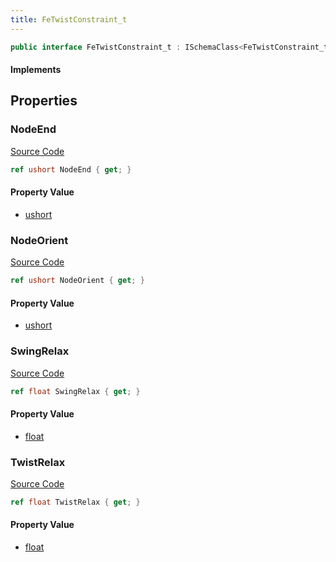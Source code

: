 ```yaml
---
title: FeTwistConstraint_t
---
```


```csharp
public interface FeTwistConstraint_t : ISchemaClass<FeTwistConstraint_t>, ISchemaField, ISchemaClass, INativeHandle
```

#### Implements

## Properties

### NodeEnd

[Source Code](https://github.com/swiftly-solution/swiftlys2/blob/beta/managed/src/SwiftlyS2.Generated/Schemas/Interfaces/FeTwistConstraint_t.cs#L18)

```csharp
ref ushort NodeEnd { get; }
```

#### Property Value

- [ushort](https://learn.microsoft.com/dotnet/api/system.uint16)

### NodeOrient

[Source Code](https://github.com/swiftly-solution/swiftlys2/blob/beta/managed/src/SwiftlyS2.Generated/Schemas/Interfaces/FeTwistConstraint_t.cs#L16)

```csharp
ref ushort NodeOrient { get; }
```

#### Property Value

- [ushort](https://learn.microsoft.com/dotnet/api/system.uint16)

### SwingRelax

[Source Code](https://github.com/swiftly-solution/swiftlys2/blob/beta/managed/src/SwiftlyS2.Generated/Schemas/Interfaces/FeTwistConstraint_t.cs#L22)

```csharp
ref float SwingRelax { get; }
```

#### Property Value

- [float](https://learn.microsoft.com/dotnet/api/system.single)

### TwistRelax

[Source Code](https://github.com/swiftly-solution/swiftlys2/blob/beta/managed/src/SwiftlyS2.Generated/Schemas/Interfaces/FeTwistConstraint_t.cs#L20)

```csharp
ref float TwistRelax { get; }
```

#### Property Value

- [float](https://learn.microsoft.com/dotnet/api/system.single)


